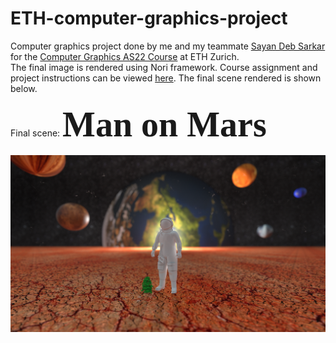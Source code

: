 # ETH-computer-graphics-project

Computer graphics project done by me and my teammate [Sayan Deb Sarkar](https://github.com/sayands) for the [Computer Graphics AS22 
Course](https://cgl.ethz.ch/teaching/cg22/home.php) at ETH Zurich. 
<br>
The final image is rendered using Nori framework. Course assignment
and project instructions can be viewed [here](https://cgl.ethz.ch/teaching/cg22/www-nori/index.html#project). The final scene rendered 
is shown below.
<br>
<br>
Final scene: <span style="font-family:Papyrus; font-size:4em;"> **Man on Mars** </span>
<br> <br>
![Final Render](https://github.com/ankitaghosh9/ETH-computer-graphics-project/blob/main/images/final_scene.png)
